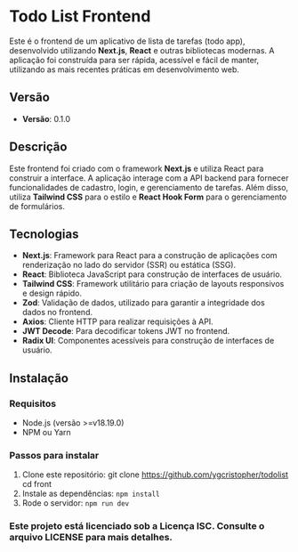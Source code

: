 # Todo List Frontend

Este é o frontend de um aplicativo de lista de tarefas (todo app), desenvolvido utilizando **Next.js**, **React** e outras bibliotecas modernas. A aplicação foi construída para ser rápida, acessível e fácil de manter, utilizando as mais recentes práticas em desenvolvimento web.

## Versão
- **Versão**: 0.1.0

## Descrição
Este frontend foi criado com o framework **Next.js** e utiliza React para construir a interface. A aplicação interage com a API backend para fornecer funcionalidades de cadastro, login, e gerenciamento de tarefas. Além disso, utiliza **Tailwind CSS** para o estilo e **React Hook Form** para o gerenciamento de formulários.

## Tecnologias
- **Next.js**: Framework para React para a construção de aplicações com renderização no lado do servidor (SSR) ou estática (SSG).
- **React**: Biblioteca JavaScript para construção de interfaces de usuário.
- **Tailwind CSS**: Framework utilitário para criação de layouts responsivos e design rápido.
- **Zod**: Validação de dados, utilizado para garantir a integridade dos dados no frontend.
- **Axios**: Cliente HTTP para realizar requisições à API.
- **JWT Decode**: Para decodificar tokens JWT no frontend.
- **Radix UI**: Componentes acessíveis para construção de interfaces de usuário.

## Instalação

### Requisitos
- Node.js (versão >=v18.19.0)
- NPM ou Yarn

### Passos para instalar

1. Clone este repositório:
   git clone https://github.com/ygcristopher/todolist
   cd front
2. Instale as dependências: `npm install`
3. Rode o servidor: `npm run dev`

### Este projeto está licenciado sob a Licença ISC. Consulte o arquivo LICENSE para mais detalhes.